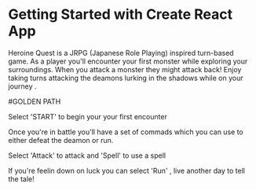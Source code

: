 # Getting Started with Create React App

Heroine Quest is a JRPG (Japanese Role Playing) inspired turn-based game. 
As a player you'll encounter your first monster while exploring your surroundings.
When you attack a monster they might attack back! Enjoy taking turns attacking the deamons lurking in the shadows while on your journey .


#GOLDEN PATH

Select 'START' to begin your your first encounter 

Once you're in battle you'll have a set of commads which you can use to either defeat the deamon or run.

Select 'Attack' to attack and 'Spell' to use a spell

If you're feelin down on luck you can select 'Run' , live another day to tell the tale!






